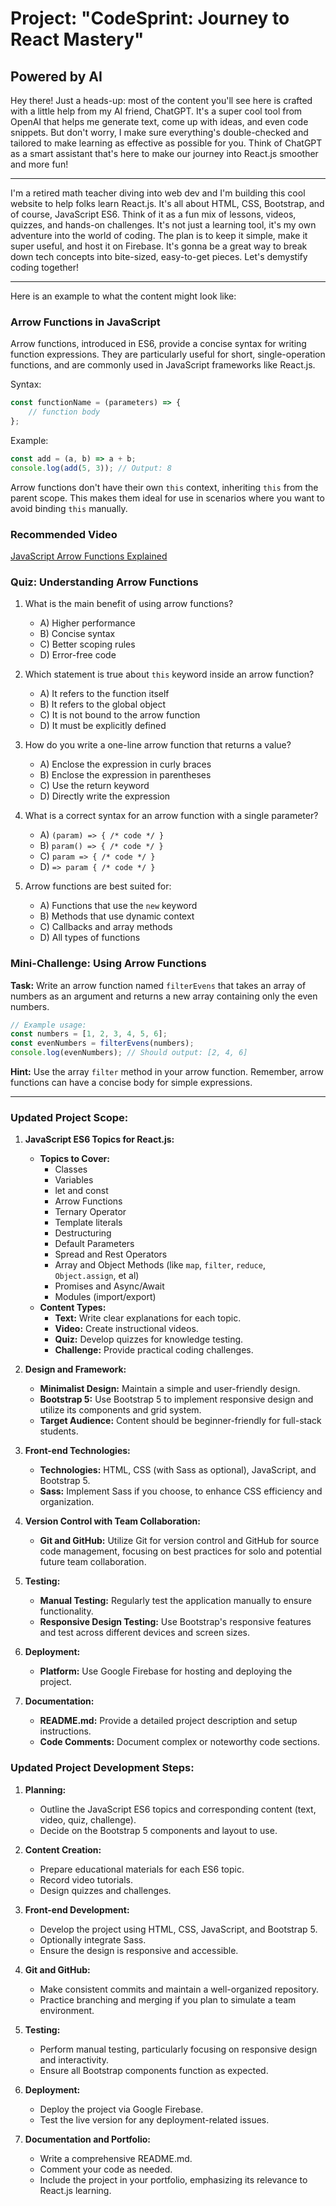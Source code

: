 # Project: "CodeSprint: Journey to React Mastery"

## Powered by AI
Hey there! Just a heads-up: most of the content you'll see here is crafted with a little help from my AI friend, ChatGPT. It's a super cool tool from OpenAI that helps me generate text, come up with ideas, and even code snippets. But don't worry, I make sure everything's double-checked and tailored to make learning as effective as possible for you. Think of ChatGPT as a smart assistant that's here to make our journey into React.js smoother and more fun!

<hr>

I'm a retired math teacher diving into web dev and I'm building this cool website to help folks learn React.js. It's all about HTML, CSS, Bootstrap, and of course, JavaScript ES6. Think of it as a fun mix of lessons, videos, quizzes, and hands-on challenges. It's not just a learning tool, it's my own adventure into the world of coding. The plan is to keep it simple, make it super useful, and host it on Firebase. It's gonna be a great way to break down tech concepts into bite-sized, easy-to-get pieces. Let's demystify coding together!

<hr>
Here is an example to what the content might look like:

### Arrow Functions in JavaScript

Arrow functions, introduced in ES6, provide a concise syntax for writing function expressions. They are particularly useful for short, single-operation functions, and are commonly used in JavaScript frameworks like React.js.

Syntax:

```javascript
const functionName = (parameters) => {
    // function body
};
```

Example:

```javascript
const add = (a, b) => a + b;
console.log(add(5, 3)); // Output: 8
```

Arrow functions don't have their own `this` context, inheriting `this` from the parent scope. This makes them ideal for use in scenarios where you want to avoid binding `this` manually.

### Recommended Video

[JavaScript Arrow Functions Explained](https://www.youtube.com/watch?v=h33Srr5J9nY)

### Quiz: Understanding Arrow Functions

1. What is the main benefit of using arrow functions?
   - A) Higher performance
   - B) Concise syntax
   - C) Better scoping rules
   - D) Error-free code

2. Which statement is true about `this` keyword inside an arrow function?
   - A) It refers to the function itself
   - B) It refers to the global object
   - C) It is not bound to the arrow function
   - D) It must be explicitly defined

3. How do you write a one-line arrow function that returns a value?
   - A) Enclose the expression in curly braces
   - B) Enclose the expression in parentheses
   - C) Use the return keyword
   - D) Directly write the expression

4. What is a correct syntax for an arrow function with a single parameter?
   - A) `(param) => { /* code */ }`
   - B) `param() => { /* code */ }`
   - C) `param => { /* code */ }`
   - D) `=> param { /* code */ }`

5. Arrow functions are best suited for:
   - A) Functions that use the `new` keyword
   - B) Methods that use dynamic context
   - C) Callbacks and array methods
   - D) All types of functions

### Mini-Challenge: Using Arrow Functions

**Task:** Write an arrow function named `filterEvens` that takes an array of numbers as an argument and returns a new array containing only the even numbers.

```javascript
// Example usage:
const numbers = [1, 2, 3, 4, 5, 6];
const evenNumbers = filterEvens(numbers);
console.log(evenNumbers); // Should output: [2, 4, 6]
```

**Hint:** Use the array `filter` method in your arrow function. Remember, arrow functions can have a concise body for simple expressions.

<hr>

### Updated Project Scope:

1. **JavaScript ES6 Topics for React.js:**
   - **Topics to Cover:**
     - Classes
     - Variables
     - let and const
     - Arrow Functions
     - Ternary Operator
     - Template literals
     - Destructuring
     - Default Parameters
     - Spread and Rest Operators
     - Array and Object Methods (like `map`, `filter`, `reduce`, `Object.assign`, et al)
     - Promises and Async/Await
     - Modules (import/export)
   - **Content Types:**
     - **Text:** Write clear explanations for each topic.
     - **Video:** Create instructional videos.
     - **Quiz:** Develop quizzes for knowledge testing.
     - **Challenge:** Provide practical coding challenges.

2. **Design and Framework:**
   - **Minimalist Design:** Maintain a simple and user-friendly design.
   - **Bootstrap 5:** Use Bootstrap 5 to implement responsive design and utilize its components and grid system.
   - **Target Audience:** Content should be beginner-friendly for full-stack students.

3. **Front-end Technologies:**
   - **Technologies:** HTML, CSS (with Sass as optional), JavaScript, and Bootstrap 5.
   - **Sass:** Implement Sass if you choose, to enhance CSS efficiency and organization.

4. **Version Control with Team Collaboration:**
   - **Git and GitHub:** Utilize Git for version control and GitHub for source code management, focusing on best practices for solo and potential future team collaboration.

5. **Testing:**
   - **Manual Testing:** Regularly test the application manually to ensure functionality.
   - **Responsive Design Testing:** Use Bootstrap's responsive features and test across different devices and screen sizes.

6. **Deployment:**
   - **Platform:** Use Google Firebase for hosting and deploying the project.

7. **Documentation:**
   - **README.md:** Provide a detailed project description and setup instructions.
   - **Code Comments:** Document complex or noteworthy code sections.

### Updated Project Development Steps:

1. **Planning:**
   - Outline the JavaScript ES6 topics and corresponding content (text, video, quiz, challenge).
   - Decide on the Bootstrap 5 components and layout to use.

2. **Content Creation:**
   - Prepare educational materials for each ES6 topic.
   - Record video tutorials.
   - Design quizzes and challenges.

3. **Front-end Development:**
   - Develop the project using HTML, CSS, JavaScript, and Bootstrap 5.
   - Optionally integrate Sass.
   - Ensure the design is responsive and accessible.

4. **Git and GitHub:**
   - Make consistent commits and maintain a well-organized repository.
   - Practice branching and merging if you plan to simulate a team environment.

5. **Testing:**
   - Perform manual testing, particularly focusing on responsive design and interactivity.
   - Ensure all Bootstrap components function as expected.

6. **Deployment:**
   - Deploy the project via Google Firebase.
   - Test the live version for any deployment-related issues.

7. **Documentation and Portfolio:**
   - Write a comprehensive README.md.
   - Comment your code as needed.
   - Include the project in your portfolio, emphasizing its relevance to React.js learning.
